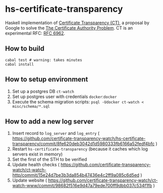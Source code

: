 # hs-certificate-transparency

Haskell implementation of [Certificate Transparency (CT)](http://www.certificate-transparency.org/), a proposal by Google to solve the [The Certificate Authority Problem](http://blog.cryptographyengineering.com/2012/02/how-to-fix-internet.html). CT is an experimental RFC: [RFC 6962](http://tools.ietf.org/html/rfc6962).

## How to build

    cabal test # warning: takes minutes
    cabal install

## How to setup environment
1. Set up a postgres DB `ct-watch`
2. Set up postgres user with credentials `docker`:`docker`
3. Execute the schema migration scripts: `psql -Udocker ct-watch < misc/schema/*.sql`

## How to add a new log server
1. Insert record to `log_server` and `log_entry` ( https://github.com/certificate-transparency-watch/hs-certificate-transparency/commit/8fe620deb3042d1d5980333fb6166a52fedf4bfc )
2. Restart `hs-certificate-transparency` (because it caches which log servers exist in memory)
3. Set the first of the STH to be verified
5. Update health checks ( https://github.com/certificate-transparency-watch/ct-watch-http/commit/15e24d7be3b3da854b47436e4c2ff9a085c6d5ed )
6. Update website ( https://github.com/certificate-transparency-watch/ct-watch-www/commit/98682f516e9d47a79ede700ff9dbb037c534f1fb )
